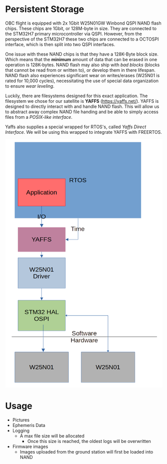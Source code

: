 # Persistent Storage

OBC flight is equipped with 2x 1Gbit W25N01GW Winbond QSPI NAND flash chips.
These chips are 1Gbit, or 128M-byte in size. They are connected to the STM32H7 primary microcontroller via QSPI.
However, from the perspective of the STM32H7 these two chips are connected to a OCTOSPI interface, which is then split into two QSPI interfaces.

One issue with these NAND chips is that they have a 128K-Byte block size. Which means that the **minimum** amount of data that can be erased in one operation is 128K-bytes. NAND flash may also ship with *bad blocks* (blocks that cannot be read from or written to), or develop them in there lifespan. NAND flash also experiences significant wear on writes/erases (W25N01 is rated for 10,000 cycles), necessitating the use of special data organization to ensure *wear leveling*.

Luckily, there are filesystems designed for this exact application.
The filesystem we chose for our satellite is **YAFFS** (<https://yaffs.net/>).
YAFFS is designed to directly interact with and handle NAND flash. This will allow us to abstract away complex NAND file handing and be able to simply access files from a *POSIX-like interface*. 

Yaffs also supplies a special wrapped for RTOS's, called *Yaffs Direct Interface*. We will be using this wrapped to integrate YAFFS with FREERTOS.

![Diagram of the Storage software Architecture](./Assets/NAND_store.png)

# Usage
* Pictures
* Ephemeris Data
* Logging
    * A max file size will be allocated
        * Once this size is reached, the oldest logs will be overwritten
* Firmware images 
    * Images uploaded from the ground station will first be loaded into NAND
    